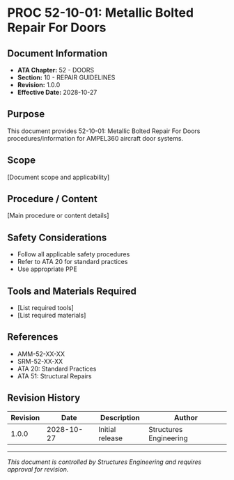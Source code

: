 # PROC 52-10-01: Metallic Bolted Repair For Doors

## Document Information

- **ATA Chapter:** 52 - DOORS
- **Section:** 10 - REPAIR GUIDELINES
- **Revision:** 1.0.0
- **Effective Date:** 2028-10-27

## Purpose

This document provides 52-10-01: Metallic Bolted Repair For Doors procedures/information for AMPEL360 aircraft door systems.

## Scope

[Document scope and applicability]

## Procedure / Content

[Main procedure or content details]

## Safety Considerations

- Follow all applicable safety procedures
- Refer to ATA 20 for standard practices
- Use appropriate PPE

## Tools and Materials Required

- [List required tools]
- [List required materials]

## References

- AMM-52-XX-XX
- SRM-52-XX-XX
- ATA 20: Standard Practices
- ATA 51: Structural Repairs

## Revision History

| Revision | Date       | Description    | Author                 |
|----------|------------|----------------|------------------------|
| 1.0.0    | 2028-10-27 | Initial release| Structures Engineering |

---

*This document is controlled by Structures Engineering and requires approval for revision.*
